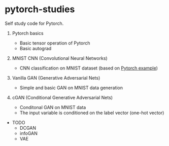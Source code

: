 # pytorch-studies
Self study code for Pytorch.

1. Pytorch basics
    - Basic tensor operation of Pytorch
    - Basic autograd
2. MNIST CNN (Convolutional Neural Networks)
    - CNN classification on MNIST dataset (based on [Pytorch example](https://github.com/pytorch/examples))
3. Vanilla GAN (Generative Adversarial Nets)
    - Simple and basic GAN on MNIST data generation

4. cGAN (Conditional Generative Adversarial Nets)
    - Conditonal GAN on MNIST data
    - The input variable is conditioned on the label vector (one-hot vector)

- TODO
    - DCGAN
    - infoGAN
    - VAE
